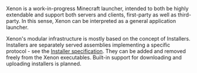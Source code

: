 Xenon is a work-in-progress Minecraft launcher, intended to both be highly extendable and support both servers and clients, first-party as well as third-party. In this sense, 
Xenon can be interpreted as a general application launcher.

Xenon's modular infrastructure is mostly based on the concept of Installers. Installers are separately served assemblies implementing a specific protocol - see the 
[Installer specification](/reference/installers). They can be added and removed freely from the Xenon executables. Built-in support for downloading and uploading installers 
is planned.
